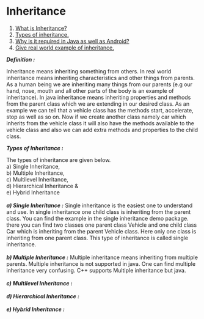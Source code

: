 Inheritance
=============================================================
1. [What is Inheritance?]()
2. [Types of inheritance.]()
3. [Why is it required in Java as well as Android?]()
4. [Give real world example of inheritance.]()

___Definition :___ <p>Inheritance means inheriting something from others. In real world inheritance means inheriting 
 characteristics and other things from parents. As a human being we are inheriting many things from our parents \(e.g 
 our hand, nose, mouth and all other parts of the body is an example of inheritance\). In java inheritance means inheriting
 properties and methods from the parent class which we are extending in our desired class. As an example we can tell that a
 vehicle class has the methods start, accelerate, stop as well as so on. Now if we create another class namely car which inherits
 from the vehicle class it will also have the methods available to the vehicle class and also we can add extra methods and properties 
 to the child class. 
 
 ___Types of Inheritance :___ <p>The types of inheritance are given below.
  <br>
 a\) Single Inheritance, <br>
 b\) Multiple Inheritance, <br>
 c\) Multilevel Inheritance, <br>
 d\) Hierarchical Inheritance & <br>
 e\) Hybrid Inheritance
 <br><br>
 ___a\) Single Inheritance :___ Single inheritance is the easiest one to understand and use. In single inheritance one child class is inheriting from the parent class. You can find the example in the single inheritance demo package.
 there you can find two classes one parent class Vehicle and one child class Car which is inheriting from the parent Vehicle class. Here only one class is inheriting from one parent class. This type of inheritance is called single
 inheritance.
 <br><br>
 ___b\) Multiple Inheritance :___ Multiple inheritance means inheriting from multiple parents. Multiple inheritance is not supported in java. One can find multiple inheritance very confusing. C++ supports Multiple inheritance but java.
 <br><br>
 ___c\) Multilevel Inheritance :___ 
 <br><br>
 ___d\) Hierarchical Inheritance :___ 
 <br><br>
 ___e\) Hybrid Inheritance :___ 